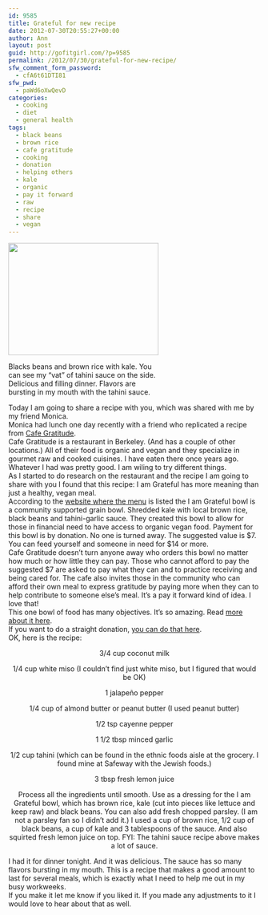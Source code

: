 ```yaml
---
id: 9585
title: Grateful for new recipe
date: 2012-07-30T20:55:27+00:00
author: Ann
layout: post
guid: http://gofitgirl.com/?p=9585
permalink: /2012/07/30/grateful-for-new-recipe/
sfw_comment_form_password:
  - cfA6t61DTI81
sfw_pwd:
  - paWd6oXwQevD
categories:
  - cooking
  - diet
  - general health
tags:
  - black beans
  - brown rice
  - cafe gratitude
  - cooking
  - donation
  - helping others
  - kale
  - organic
  - pay it forward
  - raw
  - recipe
  - share
  - vegan
---
```

<div id="attachment_9586" style="width: 310px" class="wp-caption alignleft">
  <a href="http://gofitgirl.com/?attachment_id=9586" rel="attachment wp-att-9586"><img class="size-medium wp-image-9586" title="tahini" src="http://gofitgirl.com/wp-content/uploads/2012/07/tahini-300x224.jpg" alt="" width="300" height="224" /></a>
  
  <p class="wp-caption-text">
    Blacks beans and brown rice with kale. You can see my &#8220;vat&#8221; of tahini sauce on the side. Delicious and filling dinner. Flavors are bursting in my mouth with the tahini sauce.
  </p>
</div>

  
Today I am going to share a recipe with you, which was shared with me by my friend Monica.  
Monica had lunch one day recently with a friend who replicated a recipe from [Cafe Gratitude](http://cafegratitude.com).  
Cafe Gratitude is a restaurant in Berkeley. (And has a couple of other locations.) All of their food is organic and vegan and they specialize in gourmet raw and cooked cuisines. I have eaten there once years ago. Whatever I had was pretty good. I am wiling to try different things.  
As I started to do research on the restaurant and the recipe I am going to share with you I found that this recipe: I am Grateful has more meaning than just a healthy, vegan meal.  
According to the [website where the menu](http://cafegratitude.com/menu) is listed the I am Grateful bowl is a community supported grain bowl. Shredded kale with local brown rice, black beans and tahini-garlic sauce. They created this bowl to allow for those in financial need to have access to organic vegan food. Payment for this bowl is by donation. No one is turned away. The suggested value is $7. You can feed yourself and someone in need for $14 or more.  
Cafe Gratitude doesn&#8217;t turn anyone away who orders this bowl no matter how much or how little they can pay. Those who cannot afford to pay the suggested $7 are asked to pay what they can and to practice receiving and being cared for. The cafe also invites those in the community who can afford their own meal to express gratitude by paying more when they can to help contribute to someone else&#8217;s meal. It&#8217;s a pay it forward kind of idea. I love that!  
This one bowl of food has many objectives. It&#8217;s so amazing. Read [more about it here](http://cafegratitude.com/component/content/article/40-home-area-three/90-the-grateful-bowl).  
If you want to do a straight donation, [you can do that here](http://www.cafegratitudestore.com/25grateful.html).  
OK, here is the recipe:

<p style="text-align: center;">
  3/4 cup coconut milk
</p>

<p style="text-align: center;">
  1/4 cup white miso (I couldn&#8217;t find just white miso, but I figured that would be OK)
</p>

<p style="text-align: center;">
  1 jalapeño pepper
</p>

<p style="text-align: center;">
  1/4 cup of almond butter or peanut butter (I used peanut butter)
</p>

<p style="text-align: center;">
  1/2 tsp cayenne pepper
</p>

<p style="text-align: center;">
  1 1/2 tbsp minced garlic
</p>

<p style="text-align: center;">
  1/2 cup tahini (which can be found in the ethnic foods aisle at the grocery. I found mine at Safeway with the Jewish foods.)
</p>

<p style="text-align: center;">
  3 tbsp fresh lemon juice
</p>

<p style="text-align: center;">
  Process all the ingredients until smooth. Use as a dressing for the I am Grateful bowl, which has brown rice, kale (cut into pieces like lettuce and keep raw) and black beans. You can also add fresh chopped parsley. (I am not a parsley fan so I didn&#8217;t add it.) I used a cup of brown rice, 1/2 cup of black beans, a cup of kale and 3 tablespoons of the sauce. And also squirted fresh lemon juice on top. FYI: The tahini sauce recipe above makes a lot of sauce.
</p>

I had it for dinner tonight. And it was delicious. The sauce has so many flavors bursting in my mouth. This is a recipe that makes a good amount to last for several meals, which is exactly what I need to help me out in my busy workweeks.  
If you make it let me know if you liked it. If you made any adjustments to it I would love to hear about that as well.